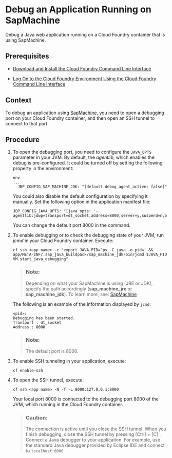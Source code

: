 <!-- loiof7fa9f367c644e34b87e6518f7724ccb -->

# Debug an Application Running on SapMachine

Debug a Java web application running on a Cloud Foundry container that is using SapMachine.



<a name="loiof7fa9f367c644e34b87e6518f7724ccb__prereq_ih3_1v5_gjb"/>

## Prerequisites

-   [Download and Install the Cloud Foundry Command Line Interface](../50-administration-and-ops/download-and-install-the-cloud-foundry-command-line-interface-4ef907a.md)

-   [Log On to the Cloud Foundry Environment Using the Cloud Foundry Command Line Interface](../50-administration-and-ops/log-on-to-the-cloud-foundry-environment-using-the-cloud-foundry-command-line-interface-7a37d66.md)




## Context

To debug an application using [SapMachine](https://github.com/SAP/SapMachine), you need to open a debugging port on your Cloud Foundry container, and then open an SSH tunnel to connect to that port.



## Procedure

1.  To open the debugging port, you need to configure the `JAVA_OPTS` parameter in your JVM. By default, the *agentlib*, which enables the debug is pre-configured. It could be turned off by setting the following property in the environment:

    ```
    env
    ...
      JBP_CONFIG_SAP_MACHINE_JDK: "[default_debug_agent_active: false]"
    ```

    You could also disable the default configuration by specifying it manually. Set the following option in the application manifest file:

    ```
    JBP_CONFIG_JAVA_OPTS: "[java_opts: '-agentlib:jdwp=transport=dt_socket,address=8000,server=y,suspend=n,onjcmd=y']"
    ```

    You can change the default port 8000 in the command.

2.  To enable debugging or to check the debugging state of your JVM, run *jcmd* in your Cloud Foundry container. Execute:

    ```
    cf ssh <app name> -c "export JAVA_PID=`ps -C java -o pid=` && app/META-INF/.sap_java_buildpack/sap_machine_jdk/bin/jcmd $JAVA_PID VM.start_java_debugging"
    ```

    > ### Note:  
    > Depending on what your SapMachine is using \(JRE or JDK\), specify the path accordingly \(**sap\_machine\_jre** or **sap\_machine\_jdk**\). To learn more, see: [SapMachine](sapmachine-785d6b3.md)

    The following is an example of the information displayed by `jcmd`:

    ```
    <pid>:
    Debugging has been started.
    Transport : dt_socket
    Address : 8000
    ```

    > ### Note:  
    > The default port is 8000.

3.  To enable SSH tunneling in your application, execute:

    ```
    cf enable-ssh
    ```

4.  To open the SSH tunnel, execute:

    ```
    cf ssh <app name> -N -T -L 8000:127.0.0.1:8000
    ```

    Your local port 8000 is connected to the debugging port 8000 of the JVM, which running in the Cloud Foundry container.

    > ### Caution:  
    > The connection is active until you close the SSH tunnel. When you finish debugging, close the SSH tunnel by pressing  [Ctrl\] + [C\] . Connect a Java debugger to your application. For example, use the standard Java debugger provided by Eclipse IDE and connect to `localhost:8000`


